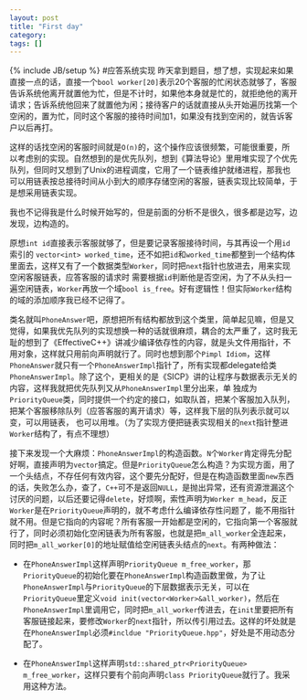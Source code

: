 ```yaml
---
layout: post
title: "First day"
category: 
tags: []
---
```

{% include JB/setup %}
#应答系统实现
昨天拿到题目，想了想，实现起来如果直接一点的话，直接一个`bool worker[20]`表示20个客服的忙闲状态就够了，客服告诉系统他离开就置他为忙，但是不计时，如果他本身就是忙的，就拒绝他的离开请求；告诉系统他回来了就置他为闲；接待客户的话就直接从头开始遍历找第一个空闲的，置为忙，同时这个客服的接待时间加1，如果没有找到空闲的，就告诉客户以后再打。

这样的话找空闲的客服时间就是`O(n)`的，这个操作应该很频繁，可能很重要，所以考虑别的实现。自然想到的是优先队列，想到《算法导论》里用堆实现了个优先队列，但同时又想到了Unix的进程调度，它用了一个链表维护就绪进程，那我也可以用链表按总接待时间从小到大的顺序存储空闲的客服，链表实现比较简单，于是想采用链表实现。

我也不记得我是什么时候开始写的，但是前面的分析不是很久，很多都是边写，边发现，边构造的。

原想`int id`直接表示客服就够了，但是要记录客服接待时间，与其再设一个用`id`索引的 `vector<int>
worked_time`，还不如把`id`和`worked_time`都整到一个结构体里面去，这样又有了一个数据类型`Worker`，同时把`next`指针也放进去，用来实现空闲客服链表，应答客服的请求时
需要根据`id`判断他是否空闲，为了不从头扫一遍空闲链表，`Worker`再放一个域`bool is_free`。好有逻辑性！但实际`Worker`结构的域的添加顺序我已经不记得了。

类名就叫`PhoneAnswer`吧，原想把所有结构都放到这个类里，简单起见嘛，但是又觉得，如果我优先队列的实现想换一种的话就很麻烦，耦合的太严重了，这时我无耻的想到了《EffectiveC++》讲减少编译依存性的内容，就是头文件用指针，不用对象，这样就只用前向声明就行了。同时也想到那个`Pimpl Idiom`，这样`PhoneAnswer`就只有一个`PhoneAnswerImpl`指针了，所有实现都delegate给类
`PhoneAnswerImpl`。除了这个，更相关的是《SICP》讲的让程序与数据表示无关的内容，这样我就把优先队列又从`PhoneAnswerImpl`里分出来，单
独成为`PriorityQueue`类，同时提供一个约定的接口，如取队首，把某个客服加入队列，把某个客服移除队列（应答客服的离开请求）等，这样我下层的队列表示就可以变，可以用链表，
也可以用堆。（为了实现方便把链表实现相关的`next`指针整进`Worker`结构了，有点不理想）

接下来发现一个大麻烦：`PhoneAnswerImpl`的构造函数。`N`个`Worker`肯定得先分配好啊，直接声明为`vector`搞定。但是`PriorityQueue`怎么构造？为实现方面，用了一个头结点，不存任何有效内容，这个要先分配好，但是在构造函数里面`new`东西的话，失败怎么办，查了，`C++`可不是返回`NULL`，是抛出异常，还有资源泄漏这个讨厌的问题，以后还要记得`delete`，好烦啊，索性声明为`Worker m_head`，反正`Worker`是在`PriorityQueue`声明的，就不考虑什么编译依存性问题了，能不用指针就不用。但是它指向的内容呢？所有客服一开始都是空闲的，它指向第一个客服就行了，同时必须初始化空闲链表为所有客服，也就是把`m_all_worker`全连起来，同时把`m_all_worker[0]`的地址赋值给空闲链表头结点的`next`。有两种做法：

- 在`PhoneAnswerImpl`这样声明`PriorityQueue m_free_worker`，那`PriorityQueue`的初始化要在`PhoneAnswerImpl`构造函数里做，为了让`PhoneAnswerImpl`与`PriorityQueue`的下层数据表示无关，可以在`PriorityQueue`里定义`void init(vector<Worker>&all_worker)`，然后在`PhoneAnswerImpl`里调用它，同时把`m_all_worker`传进去，在`init`里要把所有客服链接起来，要修改`Worker`的`next`指针，所以传引用过去。这样的坏处就是在`PhoneAnswerImpl`必须`#incldue "PriorityQueue.hpp"`，好处是不用动态分配了。

- 在`PhoneAnswerImpl`这样声明`std::shared_ptr<PriorityQueue> m_free_worker`，这样只要有个前向声明`class PriorityQueue`就行了。我采用这种方法。
    
